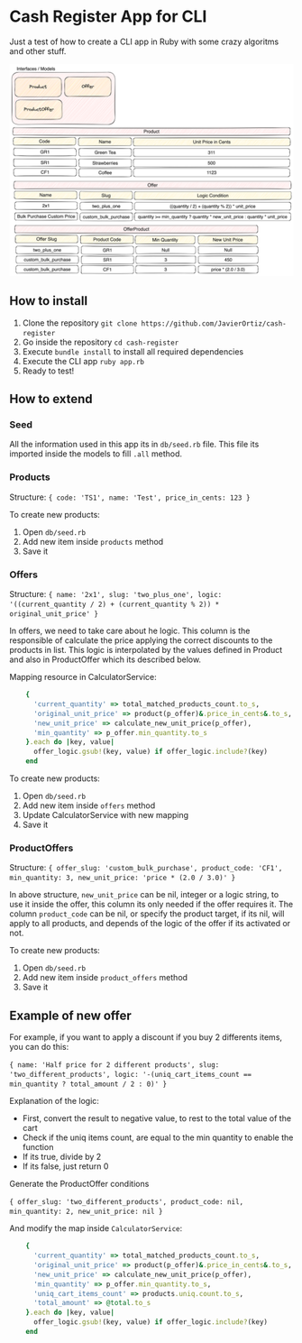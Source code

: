 # Cash Register App for CLI

Just a test of how to create a CLI app in Ruby with some crazy algoritms and other stuff.

![Schema](./docs/diagram.png)

## How to install

1. Clone the repository
`git clone https://github.com/JavierOrtiz/cash-register`
2. Go inside the repository
`cd cash-register`
3. Execute `bundle install` to install all required dependencies
4. Execute the CLI app
`ruby app.rb`
5. Ready to test!

## How to extend

### Seed

All the information used in this app its in `db/seed.rb` file. This file its imported inside the models to fill `.all` method.

### Products

Structure:
`{ code: 'TS1', name: 'Test', price_in_cents: 123 }`

To create new products:
1. Open `db/seed.rb`
2. Add new item inside `products` method
3. Save it

### Offers

Structure:
`{ name: '2x1', slug: 'two_plus_one', logic: '((current_quantity / 2) + (current_quantity % 2)) * original_unit_price' }`

In offers, we need to take care about he logic. This column is the responsible of calculate the price applying the correct discounts to the products in list. This logic is interpolated by the values defined in Product and also in ProductOffer which its described below.

Mapping resource in CalculatorService:

```ruby
    {
      'current_quantity' => total_matched_products_count.to_s,
      'original_unit_price' => product(p_offer)&.price_in_cents&.to_s,
      'new_unit_price' => calculate_new_unit_price(p_offer),
      'min_quantity' => p_offer.min_quantity.to_s
    }.each do |key, value|
      offer_logic.gsub!(key, value) if offer_logic.include?(key)
    end
```

To create new products:
1. Open `db/seed.rb`
2. Add new item inside `offers` method
3. Update CalculatorService with new mapping
3. Save it

### ProductOffers

Structure:
`{ offer_slug: 'custom_bulk_purchase', product_code: 'CF1', min_quantity: 3, new_unit_price: 'price * (2.0 / 3.0)' }`

In above structure, `new_unit_price` can be nil, integer or a logic string, to use it inside the offer, this column its only needed if the offer requires it.
The column `product_code` can be nil, or specify the product target, if its nil, will apply to all products, and depends of the logic of the offer if its activated or not.

To create new products:
1. Open `db/seed.rb`
2. Add new item inside `product_offers` method
3. Save it

## Example of new offer

For example, if you want to apply a discount if you buy 2 differents items, you can do this:

`{ name: 'Half price for 2 different products', slug: 'two_different_products', logic: '-(uniq_cart_items_count == min_quantity ? total_amount / 2 : 0)' }`

Explanation of the logic:
- First, convert the result to negative value, to rest to the total value of the cart
- Check if the uniq items count, are equal to the min quantity to enable the function
- If its true, divide by 2
- If its false, just return 0

Generate the ProductOffer conditions

`{ offer_slug: 'two_different_products', product_code: nil, min_quantity: 2, new_unit_price: nil }`

And modify the map inside `CalculatorService`:

```ruby
    {
      'current_quantity' => total_matched_products_count.to_s,
      'original_unit_price' => product(p_offer)&.price_in_cents&.to_s,
      'new_unit_price' => calculate_new_unit_price(p_offer),
      'min_quantity' => p_offer.min_quantity.to_s,
      'uniq_cart_items_count' => products.uniq.count.to_s,
      'total_amount' => @total.to_s
    }.each do |key, value|
      offer_logic.gsub!(key, value) if offer_logic.include?(key)
    end
```

